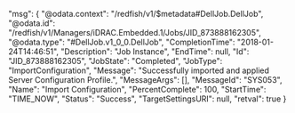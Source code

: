 
"msg": {
    "@odata.context": "/redfish/v1/$metadata#DellJob.DellJob",
    "@odata.id": "/redfish/v1/Managers/iDRAC.Embedded.1/Jobs/JID_873888162305",
    "@odata.type": "#DellJob.v1_0_0.DellJob",
    "CompletionTime": "2018-01-24T14:46:51",
    "Description": "Job Instance",
    "EndTime": null,
    "Id": "JID_873888162305",
    "JobState": "Completed",
    "JobType": "ImportConfiguration",
    "Message": "Successfully imported and applied Server Configuration Profile.",
    "MessageArgs": [],
    "MessageId": "SYS053",
    "Name": "Import Configuration",
    "PercentComplete": 100,
    "StartTime": "TIME_NOW",
    "Status": "Success",
    "TargetSettingsURI": null,
    "retval": true
}